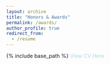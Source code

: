 ```yaml
---
layout: archive
title: "Honors & Awards"
permalink: /awards/
author_profile: true
redirect_from:
  - /resume
---
```


{% include base_path %}
<a href="https://drive.google.com/file/d/1KuN1KpZsPCCgvN_ywZSTrMcWeEIJpOhD/view?usp=sharing" style="color: lightblue; text-decoration: none;">View CV Here</a>

<!-- [View CV Here](https://drive.google.com/file/d/1KuN1KpZsPCCgvN_ywZSTrMcWeEIJpOhD/view?usp=sharing) -->


<html>
<head>
  <title>Achievements in Competitions</title>
  <script src="https://cdn.plot.ly/plotly-latest.min.js"></script>
</head>
<body>
  <div id="chart"></div>

  <script>
    // Data for ML hackathons, national idea competitions, and robotics competitions
    var competitions = ['ML Hackathons', 'National Idea Competitions', 'Robotics Competitions'];
    var wins = [3, 2, 4]; // Number of wins

    // Creating the trace
    var trace = {
      x: competitions,
      y: wins,
      type: 'bar',
      marker: {
        color: ['#FF6F61', '#6B5B95', '#88B04B']
      }
    };

    // Creating the data array
    var data = [trace];

    // Creating the layout
    var layout = {
      title: 'Achievements in Competitions',
      xaxis: {
        title: 'Competition Type'
      },
      yaxis: {
        title: 'Number of Wins'
      }
    };

    // Creating the plot
    Plotly.newPlot('chart', data, layout);
  </script>
</body>
</html>

